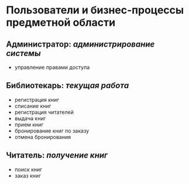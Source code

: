 ﻿# Пользователи и бизнес-процессы предметной области 

## Администратор: *администрирование системы*
* управление правами доступа

## Библиотекарь: *текущая работа*
* регистрация книг
* списание книг
* регистрация читателей
* выдача книг
* прием книг
* бронирование книг по заказу
* отмена бронирования

## Читатель: *получение книг*
* поиск книг
* заказ книг
